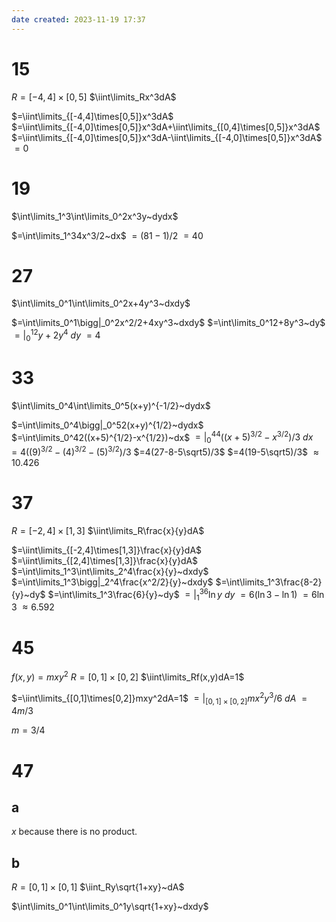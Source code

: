 ```yaml
---
date created: 2023-11-19 17:37
---
```


# 15

$R=[-4,4]\times[0,5]$
$\iint\limits_Rx^3dA$

$=\iint\limits_{[-4,4]\times[0,5]}x^3dA$
$=\iint\limits_{[-4,0]\times[0,5]}x^3dA+\iint\limits_{[0,4]\times[0,5]}x^3dA$
$=\iint\limits_{[-4,0]\times[0,5]}x^3dA-\iint\limits_{[-4,0]\times[0,5]}x^3dA$
$=0$

# 19

$\int\limits_1^3\int\limits_0^2x^3y~dydx$

$=\int\limits_1^34x^3/2~dx$
$=(81-1)/2$
$=40$

# 27

$\int\limits_0^1\int\limits_0^2x+4y^3~dxdy$

$=\int\limits_0^1\bigg|_0^2x^2/2+4xy^3~dxdy$
$=\int\limits_0^12+8y^3~dy$
$=\bigg|_0^12y+2y^4~dy$
$=4$

# 33

$\int\limits_0^4\int\limits_0^5(x+y)^{-1/2}~dydx$

$=\int\limits_0^4\bigg|_0^52(x+y)^{1/2}~dydx$
$=\int\limits_0^42((x+5)^{1/2}-x^{1/2})~dx$
$=\bigg|_0^44((x+5)^{3/2}-x^{3/2})/3~dx$
$=4((9)^{3/2}-(4)^{3/2}-(5)^{3/2})/3$
$=4(27-8-5\sqrt5)/3$
$=4(19-5\sqrt5)/3$
$\approx10.426$

# 37

$R=[-2,4]\times[1,3]$
$\iint\limits_R\frac{x}{y}dA$

$=\iint\limits_{[-2,4]\times[1,3]}\frac{x}{y}dA$
$=\iint\limits_{[2,4]\times[1,3]}\frac{x}{y}dA$
$=\int\limits_1^3\int\limits_2^4\frac{x}{y}~dxdy$
$=\int\limits_1^3\bigg|_2^4\frac{x^2/2}{y}~dxdy$
$=\int\limits_1^3\frac{8-2}{y}~dy$
$=\int\limits_1^3\frac{6}{y}~dy$
$=\bigg|_1^36\ln y~dy$
$=6(\ln 3-\ln 1)$
$=6\ln 3$
$\approx6.592$

# 45

$f(x,y)=mxy^2$
$R=[0,1]\times[0,2]$
$\iint\limits_Rf(x,y)dA=1$

$=\iint\limits_{[0,1]\times[0,2]}mxy^2dA=1$
$=\bigg|_{[0,1]\times[0,2]}mx^2y^3/6~dA$
$=4m/3$

$m=3/4$

# 47

## a

$x$ because there is no product.

## b

$R=[0,1]\times[0,1]$
$\iint_Ry\sqrt{1+xy}~dA$

$\int\limits_0^1\int\limits_0^1y\sqrt{1+xy}~dxdy$
